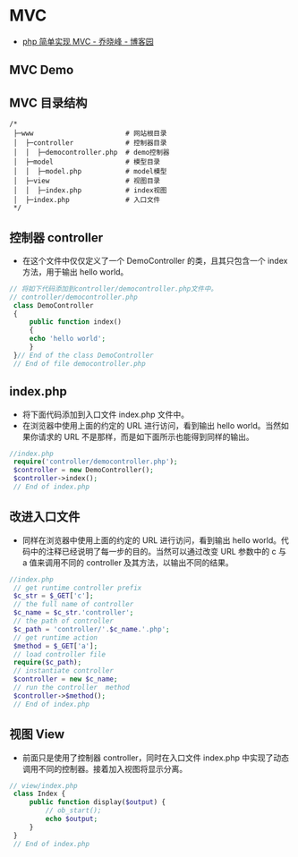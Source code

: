 # MVC

- [php 简单实现 MVC - 乔晓峰 - 博客园](https://www.cnblogs.com/foonsun/p/5788564.html)

## MVC Demo

## MVC 目录结构

```shell
/*
 ├─www                       # 网站根目录
 │  ├─controller             # 控制器目录
 │  │  ├─democontroller.php  # demo控制器
 │  ├─model                  # 模型目录
 │  │  ├─model.php           # model模型
 │  ├─view                   # 视图目录
 │  │  ├─index.php           # index视图
 │  ├─index.php              # 入口文件
 */
```

## 控制器 controller

- 在这个文件中仅仅定义了一个 DemoController 的类，且其只包含一个 index 方法，用于输出 hello world。

```php
// 将如下代码添加到controller/democontroller.php文件中。
// controller/democontroller.php
 class DemoController
 {
     public function index()
     {
     echo 'hello world';
     }
 }// End of the class DemoController
 // End of file democontroller.php
```

## index.php

- 将下面代码添加到入口文件 index.php 文件中。
- 在浏览器中使用上面的约定的 URL 进行访问，看到输出 hello world。当然如果你请求的 URL 不是那样，而是如下面所示也能得到同样的输出。

```php
//index.php
 require('controller/democontroller.php');
 $controller = new DemoController();
 $controller->index();
 // End of index.php
```

## 改进入口文件

- 同样在浏览器中使用上面的约定的 URL 进行访问，看到输出 hello world。代码中的注释已经说明了每一步的目的。当然可以通过改变 URL 参数中的 c 与 a 值来调用不同的 controller 及其方法，以输出不同的结果。

```php
//index.php
 // get runtime controller prefix
 $c_str = $_GET['c'];
 // the full name of controller
 $c_name = $c_str.'controller';
 // the path of controller
 $c_path = 'controller/'.$c_name.'.php';
 // get runtime action
 $method = $_GET['a'];
 // load controller file
 require($c_path);
 // instantiate controller
 $controller = new $c_name;
 // run the controller  method
 $controller->$method();
 // End of index.php
```

## 视图 View

- 前面只是使用了控制器 controller，同时在入口文件 index.php 中实现了动态调用不同的控制器。接着加入视图将显示分离。

```php
// view/index.php
 class Index {
     public function display($output) {
         // ob_start();
         echo $output;
     }
 }
 // End of index.php
```
